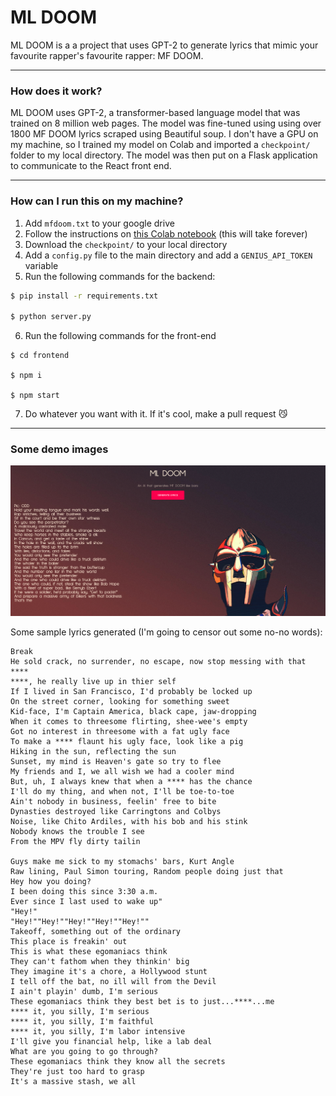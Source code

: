 # ML DOOM

ML DOOM is a a project that uses GPT-2 to generate lyrics that mimic your favourite rapper's favourite rapper: MF DOOM.

---

### How does it work?
ML DOOM uses GPT-2, a transformer-based language model that was trained on 8 million web pages. The model was fine-tuned using using over 1800 MF DOOM lyrics scraped using Beautiful soup. I don't have a GPU on my machine, so I trained my model on Colab and imported a `checkpoint/` folder to my local directory. The model was then put on a Flask application to communicate to the React front end. 

---

### How can I run this on my machine?
1. Add `mfdoom.txt` to your google drive
2. Follow the instructions on [this Colab notebook](https://colab.research.google.com/drive/11WefYtgmUY58m6mngRqXEoR9C_SEJ0TU?usp=sharing) (this will take forever)
3. Download the `checkpoint/` to your local directory
4. Add a `config.py` file to the main directory and add a `GENIUS_API_TOKEN` variable
5. Run the following commands for the backend:
```bash
$ pip install -r requirements.txt

$ python server.py
```
6. Run the following commands for the front-end
```
$ cd frontend

$ npm i 

$ npm start
```
7. Do whatever you want with it. If it's cool, make a pull request 😼

---

### Some demo images
![](./assets/demo.png)

Some sample lyrics generated (I'm going to censor out some no-no words):
```
Break
He sold crack, no surrender, no escape, now stop messing with that ****
****, he really live up in thier self
If I lived in San Francisco, I'd probably be locked up
On the street corner, looking for something sweet
Kid-face, I'm Captain America, black cape, jaw-dropping
When it comes to threesome flirting, shee-wee's empty
Got no interest in threesome with a fat ugly face
To make a **** flaunt his ugly face, look like a pig
Hiking in the sun, reflecting the sun
Sunset, my mind is Heaven's gate so try to flee
My friends and I, we all wish we had a cooler mind
But, uh, I always knew that when a **** has the chance
I'll do my thing, and when not, I'll be toe-to-toe
Ain't nobody in business, feelin' free to bite
Dynasties destroyed like Carringtons and Colbys
Noise, like Chito Ardiles, with his bob and his stink
Nobody knows the trouble I see
From the MPV fly dirty tailin

Guys make me sick to my stomachs' bars, Kurt Angle
Raw lining, Paul Simon touring, Random people doing just that
Hey how you doing?
I been doing this since 3:30 a.m.
Ever since I last used to wake up"
"Hey!"
"Hey!""Hey!""Hey!""Hey!""Hey!""
Takeoff, something out of the ordinary
This place is freakin' out
This is what these egomaniacs think
They can't fathom when they thinkin' big
They imagine it's a chore, a Hollywood stunt
I tell off the bat, no ill will from the Devil
I ain't playin' dumb, I'm serious
These egomaniacs think they best bet is to just...****...me
**** it, you silly, I'm serious
**** it, you silly, I'm faithful
**** it, you silly, I'm labor intensive
I'll give you financial help, like a lab deal
What are you going to go through?
These egomaniacs think they know all the secrets
They're just too hard to grasp
It's a massive stash, we all
```
